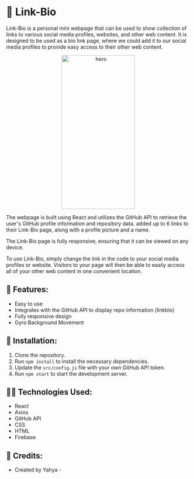
# 🔗 Link-Bio

Link-Bio is a personal mini webpage that can be used to show collection of links to various social media profiles, websites, and other web content. It is designed to be used as a bio link page, where we could add it to our social media profiles to provide easy access to their other web content.

<p align="center">
  <img src="https://github.com/TUNKSTUN/linkbio/blob/master/video-linkbio.gif" alt="hero" width="200" height="420"/>
</p>


The webpage is built using React and utilizes the GitHub API to retrieve the user's GitHub profile information and repository data. added up to 6 links to their Link-Bio page, along with a profile picture and a name.

The Link-Bio page is fully responsive, ensuring that it can be viewed on any device.

To use Link-Bio, simply change the link in the code to your social media profiles or website. Visitors to your page will then be able to easily access all of your other web content in one convenient location.

## 🚀 Features:

-   Easy to use
-   Integrates with the GitHub API to display repo information (linkbio)
-   Fully responsive design
-   Gyro Background Movement

## 🔧 Installation:

1.  Clone the repository.
2.  Run `npm install` to install the necessary dependencies.
3.  Update the `src/config.js` file with your own GitHub API token.
4.  Run `npm start` to start the development server.

## 👨‍💻 Technologies Used:

-   React
-   Axios
-   GitHub API
-   CSS
-   HTML
-   Firebase

## 👥 Credits:

-   Created by Yahya - 
